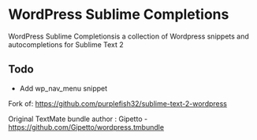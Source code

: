 WordPress Sublime Completions
================

WordPress Sublime Completionsis a collection of Wordpress snippets and autocompletions for Sublime Text 2

Todo
----
- Add wp_nav_menu snippet

Fork of: https://github.com/purplefish32/sublime-text-2-wordpress

Original TextMate bundle author : Gipetto - https://github.com/Gipetto/wordpress.tmbundle